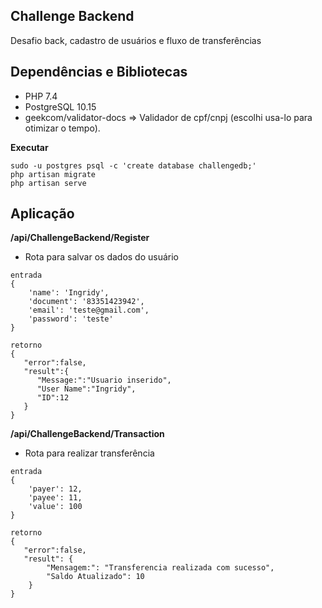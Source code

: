 ## Challenge Backend
Desafio back, cadastro de usuários e fluxo de transferências

## Dependências e Bibliotecas

- PHP 7.4
- PostgreSQL 10.15
- geekcom/validator-docs => Validador de cpf/cnpj (escolhi usa-lo para otimizar o tempo).

**Executar**
```
sudo -u postgres psql -c 'create database challengedb;'
php artisan migrate
php artisan serve
```

## Aplicação
**/api/ChallengeBackend/Register**
- Rota para salvar os dados do usuário
```
entrada
{
    'name': 'Ingridy',
    'document': '83351423942',
    'email': 'teste@gmail.com',
    'password': 'teste'
}
```
```
retorno
{
   "error":false,
   "result":{
      "Message:":"Usuario inserido",
      "User Name":"Ingridy",
      "ID":12
   }
}
```
**/api/ChallengeBackend/Transaction**
- Rota para realizar transferência

```
entrada
{
    'payer': 12,
    'payee': 11,
    'value': 100
}
```
```
retorno
{
   "error":false,
   "result": {
        "Mensagem:": "Transferencia realizada com sucesso",
        "Saldo Atualizado": 10
    }
}
```

